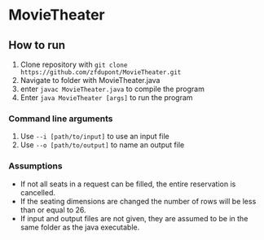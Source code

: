 # MovieTheater
## How to run
1. Clone repository with `git clone https://github.com/zfdupont/MovieTheater.git`
2. Navigate to folder with MovieTheater.java
3. enter `javac MovieTheater.java` to compile the program
4. Enter `java MovieTheater [args]` to run the program
### Command line arguments
1. Use `--i [path/to/input]` to use an input file
2. Use `--o [path/to/output]` to name an output file
### Assumptions
- If not all seats in a request can be filled, the entire reservation is cancelled.
- If the seating dimensions are changed the number of rows will be less than or equal to 26.
- If input and output files are not given, they are assumed to be in the same folder as the java executable.

